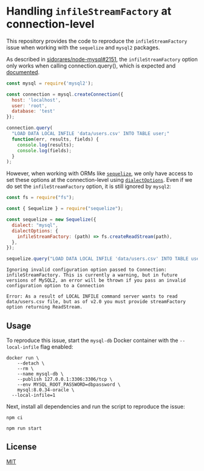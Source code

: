 # Handling `infileStreamFactory` at connection-level

This repository provides the code to reproduce the `infileStreamFactory` issue when working with the `sequelize` and `mysql2` packages.

As described in [sidorares/node-mysql#2151](https://github.com/sidorares/node-mysql2/issues/2151), the `infileStreamFactory` option only works when calling connection.query(), which is expected and [documented](https://github.com/sidorares/node-mysql2/blob/master/documentation/en/Extras.md#sending-tabular-data-with-load-infile-and-local-stream).

```js
const mysql = require('mysql2');

const connection = mysql.createConnection({
  host: 'localhost',
  user: 'root',
  database: 'test'
});

connection.query(
  "LOAD DATA LOCAL INFILE 'data/users.csv' INTO TABLE user;"
  function(err, results, fields) {
    console.log(results);
    console.log(fields);
  }
);
```

However, when working with ORMs like [`sequelize`](https://sequelize.org), we only have access to set these options at the connection-level using [`dialectOptions`](https://sequelize.org/docs/v6/other-topics/dialect-specific-things/). Even if we do set the `infileStreamFactory` option, it is still ignored by `mysql2`:

```js
const fs = require("fs");

const { Sequelize } = require("sequelize");

const sequelize = new Sequelize({
  dialect: "mysql",
  dialectOptions: {
    infileStreamFactory: (path) => fs.createReadStream(path),
  },
});

sequelize.query("LOAD DATA LOCAL INFILE 'data/users.csv' INTO TABLE user;");
```

```
Ignoring invalid configuration option passed to Connection: infileStreamFactory. This is currently a warning, but in future versions of MySQL2, an error will be thrown if you pass an invalid configuration option to a Connection

Error: As a result of LOCAL INFILE command server wants to read data/users.csv file, but as of v2.0 you must provide streamFactory option returning ReadStream.
```

## Usage

To reproduce this issue, start the `mysql-db` Docker container with the `--local-infile` flag enabled:

```shell
docker run \
	--detach \
	--rm \
	--name mysql-db \
	--publish 127.0.0.1:3306:3306/tcp \
	--env MYSQL_ROOT_PASSWORD=dbpassword \
	mysql:8.0.34-oracle \
  --local-infile=1
```

Next, install all dependencies and run the script to reproduce the issue:

```
npm ci
```

```
npm run start
```

## License

[MIT](https://choosealicense.com/licenses/mit/)
